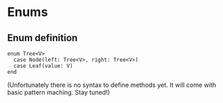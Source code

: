 # Enums

## Enum definition

```
enum Tree<V>
  case Node(left: Tree<V>, right: Tree<V>)
  case Leaf(value: V)
end
```

(Unfortunately there is no syntax to define methods yet. It will come with basic pattern maching. Stay tuned!)
